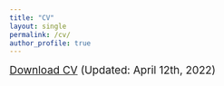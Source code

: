 ```yaml
---
title: "CV"
layout: single
permalink: /cv/
author_profile: true
---
```

  
  <span style="font-size:14pt;">[Download CV](https://seunghunlee918.github.io/cv/CV_SHL_20220412.pdf) (Updated: April 12th, 2022) </span>
